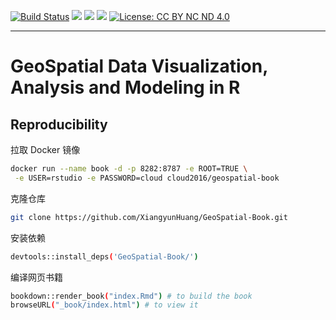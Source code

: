 [![Build Status](https://travis-ci.com/XiangyunHuang/GeoSpatial-Book.svg?branch=master)](https://travis-ci.com/XiangyunHuang/GeoSpatial-Book) [![](https://images.microbadger.com/badges/image/cloud2016/geospatial-book.svg)](https://microbadger.com/images/cloud2016/geospatial-book)  [![](https://img.shields.io/docker/pulls/cloud2016/geospatial-book.svg)](https://hub.docker.com/r/cloud2016/geospatial-book)  [![](https://img.shields.io/docker/automated/cloud2016/geospatial-book.svg)](https://hub.docker.com/r/cloud2016/geospatial-book/builds/) [![License: CC BY NC ND 4.0](https://img.shields.io/badge/License-CC%20BY%20NC%20ND%204.0-blue.svg)](https://creativecommons.org/licenses/by-nc-nd/4.0/) 

---

# GeoSpatial Data Visualization, Analysis and Modeling in R


## Reproducibility

拉取 Docker 镜像

```bash
docker run --name book -d -p 8282:8787 -e ROOT=TRUE \
 -e USER=rstudio -e PASSWORD=cloud cloud2016/geospatial-book
```

克隆仓库

```bash
git clone https://github.com/XiangyunHuang/GeoSpatial-Book.git
```

安装依赖

```bash
devtools::install_deps('GeoSpatial-Book/')
```

编译网页书籍

```bash
bookdown::render_book("index.Rmd") # to build the book
browseURL("_book/index.html") # to view it
```
